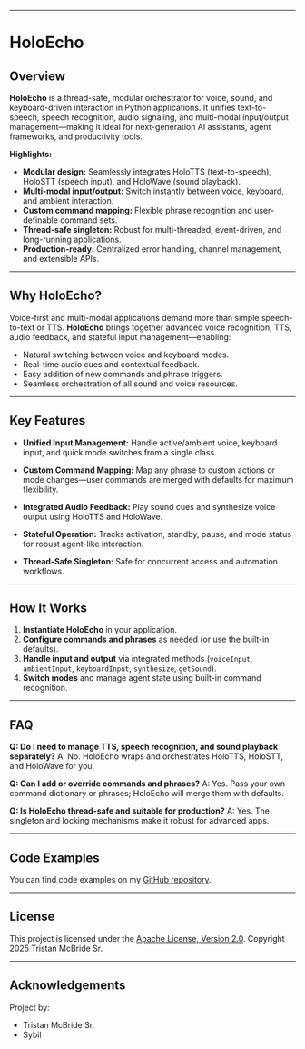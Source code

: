 ﻿
---

# HoloEcho

## Overview

**HoloEcho** is a thread-safe, modular orchestrator for voice, sound, and keyboard-driven interaction in Python applications.
It unifies text-to-speech, speech recognition, audio signaling, and multi-modal input/output management—making it ideal for next-generation AI assistants, agent frameworks, and productivity tools.

**Highlights:**

* **Modular design:** Seamlessly integrates HoloTTS (text-to-speech), HoloSTT (speech input), and HoloWave (sound playback).
* **Multi-modal input/output:** Switch instantly between voice, keyboard, and ambient interaction.
* **Custom command mapping:** Flexible phrase recognition and user-definable command sets.
* **Thread-safe singleton:** Robust for multi-threaded, event-driven, and long-running applications.
* **Production-ready:** Centralized error handling, channel management, and extensible APIs.

---

## Why HoloEcho?

Voice-first and multi-modal applications demand more than simple speech-to-text or TTS.
**HoloEcho** brings together advanced voice recognition, TTS, audio feedback, and stateful input management—enabling:

* Natural switching between voice and keyboard modes.
* Real-time audio cues and contextual feedback.
* Easy addition of new commands and phrase triggers.
* Seamless orchestration of all sound and voice resources.

---

## Key Features

* **Unified Input Management:**
  Handle active/ambient voice, keyboard input, and quick mode switches from a single class.

* **Custom Command Mapping:**
  Map any phrase to custom actions or mode changes—user commands are merged with defaults for maximum flexibility.

* **Integrated Audio Feedback:**
  Play sound cues and synthesize voice output using HoloTTS and HoloWave.

* **Stateful Operation:**
  Tracks activation, standby, pause, and mode status for robust agent-like interaction.

* **Thread-Safe Singleton:**
  Safe for concurrent access and automation workflows.

---

## How It Works

1. **Instantiate HoloEcho** in your application.
2. **Configure commands and phrases** as needed (or use the built-in defaults).
3. **Handle input and output** via integrated methods (`voiceInput`, `ambientInput`, `keyboardInput`, `synthesize`, `getSound`).
4. **Switch modes** and manage agent state using built-in command recognition.

---

## FAQ

**Q: Do I need to manage TTS, speech recognition, and sound playback separately?**
A: No. HoloEcho wraps and orchestrates HoloTTS, HoloSTT, and HoloWave for you.

**Q: Can I add or override commands and phrases?**
A: Yes. Pass your own command dictionary or phrases; HoloEcho will merge them with defaults.

**Q: Is HoloEcho thread-safe and suitable for production?**
A: Yes. The singleton and locking mechanisms make it robust for advanced apps.

---

## Code Examples

You can find code examples on my [GitHub repository](https://github.com/TristanMcBrideSr/TechBook).

---

## License

This project is licensed under the [Apache License, Version 2.0](LICENSE).
Copyright 2025 Tristan McBride Sr.

---

## Acknowledgements

Project by:
- Tristan McBride Sr.
- Sybil
